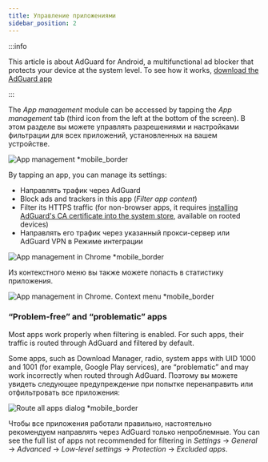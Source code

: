 ```yaml
---
title: Управление приложениями
sidebar_position: 2
---
```


:::info

This article is about AdGuard for Android, a multifunctional ad blocker that protects your device at the system level. To see how it works, [download the AdGuard app](https://agrd.io/download-kb-adblock)

:::

The _App management_ module can be accessed by tapping the _App management_ tab (third icon from the left at the bottom of the screen). В этом разделе вы можете управлять разрешениями и настройками фильтрации для всех приложений, установленных на вашем устройстве.

![App management \*mobile\_border](https://cdn.adtidy.org/blog/new/9sakapp_management.png)

By tapping an app, you can manage its settings:

- Направлять трафик через AdGuard
- Block ads and trackers in this app (_Filter app content_)
- Filter its HTTPS traffic (for non-browser apps, it requires [installing AdGuard's CA certificate into the system store](/adguard-for-android/solving-problems/https-certificate-for-rooted/), available on rooted devices)
- Направлять его трафик через указанный прокси-сервер или AdGuard VPN в Режиме интеграции

![App management in Chrome \*mobile\_border](https://cdn.adtidy.org/blog/new/nvvgochrome_management.png)

Из контекстного меню вы также можете попасть в статистику приложения.

![App management in Chrome. Context menu \*mobile\_border](https://cdn.adtidy.org/blog/new/4z85achome_management_context_menu.png)

### “Problem-free” and “problematic” apps

Most apps work properly when filtering is enabled. For such apps, their traffic is routed through AdGuard and filtered by default.

Some apps, such as Download Manager, radio, system apps with UID 1000 and 1001 (for example, Google Play services), are “problematic” and may work incorrectly when routed through AdGuard. Поэтому вы можете увидеть следующее предупреждение при попытке перенаправить или отфильтровать все приложения:

![Route all apps dialog \*mobile\_border](https://cdn.adtidy.org/blog/new/6du8jiroute_all.png)

Чтобы все приложения работали правильно, настоятельно рекомендуем направлять через AdGuard только непроблемные. You can see the full list of apps not recommended for filtering in _Settings_ → _General_ → _Advanced_ → _Low-level settings_ → _Protection_ → _Excluded apps_.
